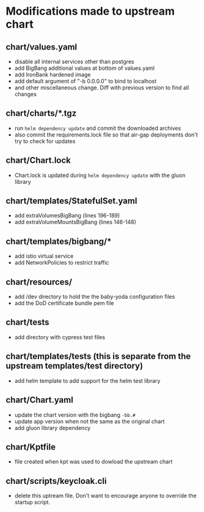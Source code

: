 # Modifications made to upstream chart
## chart/values.yaml
- disable all internal services other than postgres
- add BigBang additional values at bottom of values.yaml
- add IronBank hardened image
- add default argument of "-b 0.0.0.0" to bind to localhost
- and other miscellaneous change.  Diff with previous version to find all changes

##  chart/charts/*.tgz
- run ```helm dependency update``` and commit the downloaded archives
- also commit the requirements.lock file so that air-gap deployments don't try to check for updates

## chart/Chart.lock
- Chart.lock is updated during ```helm dependency update``` with the gluon library

## chart/templates/StatefulSet.yaml
- add extraVolumesBigBang (lines 196-189)
- add extraVolumeMountsBigBang (lines 146-148)

## chart/templates/bigbang/*
- add istio virtual service
- add NetworkPolicies to restrict traffic

## chart/resources/
- add /dev directory to hold the the baby-yoda configuration files
- add the DoD certificate bundle pem file

## chart/tests
- add directory with cypress test files

## chart/templates/tests  (this is separate from the upstream templates/test directory)
- add helm template to add support for the helm test library

## chart/Chart.yaml
- update the chart version with the bigbang ```-bb.#```
- update app version when not the same as the original chart
- add gluon library dependency

## chart/Kptfile
- file created when kpt was used to dowload the upstream chart

## chart/scripts/keycloak.cli
- delete this uptream file.  Don't want to encourage anyone to override the startup script.  
